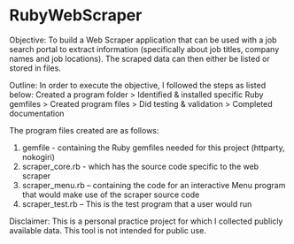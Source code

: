 # RubyWebScraper

Objective: To build a Web Scraper application that can be used with a job search portal to extract information (specifically about job titles, company names and job locations). The scraped data can then either be listed or stored in files.  

Outline: In order to execute the objective, I followed the steps as listed below:
Created a program folder > Identified & installed specific Ruby gemfiles > Created program files > Did testing & validation > Completed documentation

The program files created are as follows:
1) gemfile - containing the Ruby gemfiles needed for this project (httparty, nokogiri) 
2) scraper_core.rb - which has the source code specific to the web scraper
3) scraper_menu.rb – containing the code for an interactive Menu program that would make use of the scraper source code 
4) scraper_test.rb – This is the test program that a user would run

Disclaimer: This is a personal practice project for which I collected publicly available data. This tool is not intended for public use. 
